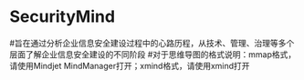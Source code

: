 # SecurityMind
#旨在通过分析企业信息安全建设过程中的心路历程，从技术、管理、治理等多个层面了解企业信息安全建设的不同阶段
#对于思维导图的格式说明：mmap格式，请使用Mindjet MindManager打开；xmind格式，请使用xmind打开
